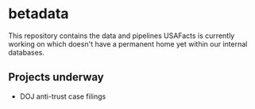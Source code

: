 # betadata
This repository contains the data and pipelines USAFacts is currently working on which doesn't have a permanent home yet within our internal databases.

## Projects underway

* DOJ anti-trust case filings
